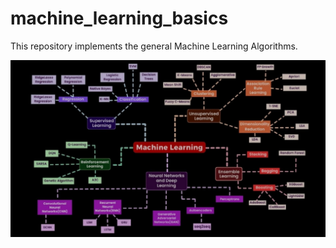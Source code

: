 # __machine_learning_basics__

This repository implements the general Machine Learning Algorithms.

![Alt text](Machine%20Learning%20tree.jpg)
